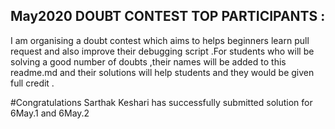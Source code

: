 ## May2020 DOUBT CONTEST TOP PARTICIPANTS :

I am organising a doubt contest which aims to helps beginners learn pull request and also improve their debugging script .For students who will be solving a good number of doubts ,their names will be added to this readme.md and their solutions will help students and they would be given full credit .


#Congratulations Sarthak Keshari has successfully submitted solution for 6May.1 and 6May.2 

